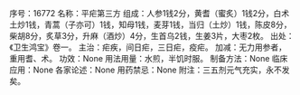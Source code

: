序号：16772
名称：平疟第三方
组成：人参1钱2分，黄耆（蜜炙）1钱2分，白术土炒1钱，青蒿（子亦可）1钱，知母1钱，麦芽1钱，当归（土炒）1钱，陈皮8分，柴胡8分，炙草3分，升麻（酒炒）4分，生首乌2钱，生姜3片，大枣2枚。
出处：《卫生鸿宝》卷一。
主治：疟疾，间日疟，三日疟，疫疟。
加减：无力用参者，重用耆、术。
功效：None
用法用量：水煎，半饥时服。
制备方法：None
临床应用：None
各家论述：None
用药禁忌：None
附注：三五剂元气充实，永不发矣。
